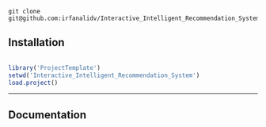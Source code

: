 ```
git clone git@github.com:irfanalidv/Interactive_Intelligent_Recommendation_System.git

```

Installation
------------

``` r

library('ProjectTemplate')
setwd('Interactive_Intelligent_Recommendation_System')
load.project()

```
***
Documentation
------------
